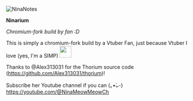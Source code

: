 ![NinaNotes](https://i.imgur.com/0npjsgp.png)


**Ninarium**

*Chromium-fork build by fan :D*

This is simply a chromium-fork build by a Vtuber Fan, just because Vtuber I love (yes, I'm a SIMP) <img src=https://i.imgur.com/prI5vhc.png height="32" width="32">

Thanks to @Alex313031 for the Thorium source code (https://github.com/Alex313031/thorium)!


Subscribe her Youtube channel if you can  (⁠｡⁠•̀⁠ᴗ⁠-⁠)
https://youtube.com/@NinaMeowMeowCh
